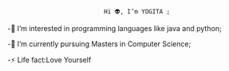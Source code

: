                                Hi 👽, I’m YOGITA ;
 -👀 I’m interested in programming languages like java and python;
 
 -🌱 I’m currently pursuing Masters in Computer Science;
 
 -⚡ Life fact:Love Yourself
